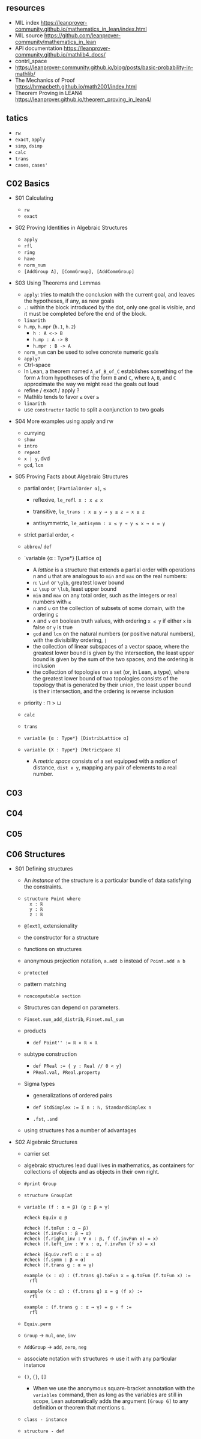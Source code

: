 ## resources

* MIL index https://leanprover-community.github.io/mathematics_in_lean/index.html
* MIL source https://github.com/leanprover-community/mathematics_in_lean
* API documentation https://leanprover-community.github.io/mathlib4_docs/
* contrl_space
* https://leanprover-community.github.io/blog/posts/basic-probability-in-mathlib/
* The Mechanics of Proof https://hrmacbeth.github.io/math2001/index.html
* Theorem Proving in LEAN4 https://leanprover.github.io/theorem_proving_in_lean4/



## tatics

* `rw`
* `exact`, `apply`
* `simp`, `dsimp`
* `calc`
* `trans`
* `cases`, `cases'`



## C02 Basics

* S01 Calculating
  * `rw`
  * `exact`
  
* S02 Proving Identities in Algebraic Structures
  * `apply`
  * `rfl`
  * `ring`
  * `have`
  * `norm_num`
  * `[AddGroup A], [CommGroup], [AddCommGroup]`
  
* S03 Using Theorems and Lemmas
  *  `apply`: tries to match the conclusion with the current goal, and leaves the hypotheses, if any, as new goals
  * `.`: within the block introduced by the dot, only one goal is visible, and it must be completed before the end of the block.
  * `linarith`
  * `h.mp`, `h.mpr` (`h.1`, `h.2`)
    * `h : A <-> B`
    * `h.mp : A -> B`
    * `h.mpr : B -> A`
  * `norm_num` can be used to solve concrete numeric goals
  * `apply?`
  * Ctrl-space
  * In Lean, a theorem named `A_of_B_of_C` establishes something of the form `A` from hypotheses of the form `B` and `C`, where `A`, `B`, and `C` approximate the way we might read the goals out loud
  * refine / exact / apply ?
  * Mathlib tends to favor `≤` over `≥`
  * `linarith`
  * use `constructor` tactic to split a conjunction to two goals
  
* S04 More examples using apply and rw
  * currying
  * `show`
  * `intro`
  * `repeat`
  * `x ∣ y`, dvd
  * `gcd`, `lcm`
  
* S05 Proving Facts about Algebraic Structures
  * partial order, `[PartialOrder α]`, `≤`
    * reflexive, `le_refl x : x ≤ x`
  
    * transitive, `le_trans : x ≤ y → y ≤ z → x ≤ z`

    * antisymmetric, `le_antisymm : x ≤ y → y ≤ x → x = y`
  
  * strict partial order, `<`
  
  * `abbrev`/ `def`
  
  * `variable {α : Type*} [Lattice α]
    * A *lattice* is a structure that extends a partial order with operations `⊓` and `⊔` that are analogous to `min` and `max` on the real numbers:
    * `⊓`: `\inf` or `\glb`, greatest lower bound
    * `⊔`: `\sup` or `\lub`, least upper bound
    * `min` and `max` on any total order, such as the integers or real numbers with `≤`
    * `∩` and `∪` on the collection of subsets of some domain, with the ordering `⊆`
    * `∧` and `∨` on boolean truth values, with ordering `x ≤ y` if either `x` is false or `y` is true
    * `gcd` and `lcm` on the natural numbers (or positive natural numbers), with the divisibility ordering, `∣`
    * the collection of linear subspaces of a vector space, where the greatest lower bound is given by the intersection, the least upper bound is given by the sum of the two spaces, and the ordering is inclusion
    * the collection of topologies on a set (or, in Lean, a type), where the greatest lower bound of two topologies consists of the topology that is generated by their union, the least upper bound is their intersection, and the ordering is reverse inclusion
  
  * priority : ⊓ > ⊔
    
  * `calc`
  
  * `trans`
  
  * `variable {α : Type*} [DistribLattice α]`
  
  * `variable {X : Type*} [MetricSpace X]`
    * A *metric space* consists of a set equipped with a notion of distance, `dist x y`, mapping any pair of elements to a real number.
  
  
  
  
## C03



## C04



## C05



## C06 Structures

* S01 Defining structures

  * An *instance* of the structure is a particular bundle of data satisfying the constraints.

  * ```
    structure Point where
      x : ℝ
      y : ℝ
      z : ℝ
    ```

  * `@[ext]`, extensionality

  * the constructor for a structure

  * functions on structures

  * anonymous projection notation, `a.add b` instead of `Point.add a b`

  * `protected`

  * pattern matching

  * `noncomputable section`

  * Structures can depend on parameters.
  
  * `Finset.sum_add_distrib`, `Finset.mul_sum`
  
  * products
  
    * `def Point'' := ℝ × ℝ × ℝ`
  
  * subtype construction
  
    * `def PReal := { y : Real // 0 < y}`
    * `PReal.val, PReal.property`
  
  * Sigma types
  
    * generalizations of ordered pairs
  
    * `def StdSimplex := Σ n : ℕ, StandardSimplex n`
  
    * `.fst`, `.snd`
  
  * using structures has a number of advantages

* S02 Algebraic Structures

  * carrier set

  * algebraic structures lead dual lives in mathematics, as containers for collections of objects and as objects in their own right.

  * `#print Group`
  
  * `structure GroupCat`
  
  * ```Lean
    variable (f : α ≃ β) (g : β ≃ γ)
    
    #check Equiv α β
    
    #check (f.toFun : α → β)
    #check (f.invFun : β → α)
    #check (f.right_inv : ∀ x : β, f (f.invFun x) = x)
    #check (f.left_inv : ∀ x : α, f.invFun (f x) = x)
    
    #check (Equiv.refl α : α ≃ α)
    #check (f.symm : β ≃ α)
    #check (f.trans g : α ≃ γ)
    ```
  
    ```
    example (x : α) : (f.trans g).toFun x = g.toFun (f.toFun x) :=
      rfl
    
    example (x : α) : (f.trans g) x = g (f x) :=
      rfl
    
    example : (f.trans g : α → γ) = g ∘ f :=
      rfl
    ```
  
  * `Equiv.perm`
  
  * `Group` -> `mul`, `one`, `inv`
  
  * `AddGroup` -> `add`, `zero`, `neg`
  
  * associate notation with structures -> use it with any particular instance
  
  * `()`, `{}`, `[]`
  
    * When we use the anonymous square-bracket annotation with the `variables` command, then as long as the variables are still in scope, Lean automatically adds the argument `[Group G]` to any definition or theorem that mentions `G`.
  
  * `class - instance`
  
  * `structure - def`
  
